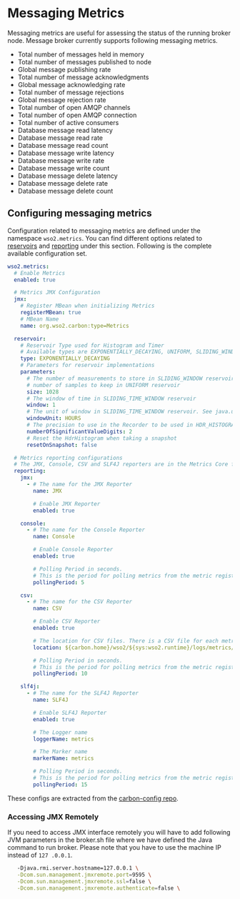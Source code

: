 # Messaging Metrics

Messaging metrics are useful for assessing the status of the running broker node. Message broker currently supports 
following messaging metrics.

- Total number of messages held in memory
- Total number of messages published to node
- Global message publishing rate
- Total number of message acknowledgments
- Global message acknowledging rate
- Total number of message rejections
- Global message rejection rate
- Total number of open AMQP channels
- Total number of open AMQP connection
- Total number of active consumers
- Database message read latency
- Database message read rate
- Database message read count
- Database message write latency
- Database message write rate
- Database message write count
- Database message delete latency
- Database message delete rate
- Database message delete count

## Configuring messaging metrics

Configuration related to messaging metrics are defined under the namespace `wso2.metrics`. You can find different 
options related to [reservoirs](http://metrics.dropwizard.io/3.1.0/manual/core/#histograms) and 
[reporting](http://metrics.dropwizard.io/3.1.0/manual/core/#reporters) under this section. Following is the complete 
available configuration set.

```yaml
wso2.metrics:
  # Enable Metrics
  enabled: true

  # Metrics JMX Configuration
  jmx:
    # Register MBean when initializing Metrics
    registerMBean: true
    # MBean Name
    name: org.wso2.carbon:type=Metrics

  reservoir:
    # Reservoir Type used for Histogram and Timer
    # Available types are EXPONENTIALLY_DECAYING, UNIFORM, SLIDING_WINDOW, SLIDING_TIME_WINDOW & HDR_HISTOGRAM
    type: EXPONENTIALLY_DECAYING
    # Parameters for reservoir implementations
    parameters:
      # The number of measurements to store in SLIDING_WINDOW reservoir or
      # number of samples to keep in UNIFORM reservoir
      size: 1028
      # The window of time in SLIDING_TIME_WINDOW reservoir
      window: 1
      # The unit of window in SLIDING_TIME_WINDOW reservoir. See java.util.concurrent.TimeUnit
      windowUnit: HOURS
      # The precision to use in the Recorder to be used in HDR_HISTOGRAM reservoir
      numberOfSignificantValueDigits: 2
      # Reset the HdrHistogram when taking a snapshot
      resetOnSnapshot: false

  # Metrics reporting configurations
  # The JMX, Console, CSV and SLF4J reporters are in the Metrics Core feature.
  reporting:
    jmx:
      - # The name for the JMX Reporter
        name: JMX

        # Enable JMX Reporter
        enabled: true

    console:
      - # The name for the Console Reporter
        name: Console

        # Enable Console Reporter
        enabled: true

        # Polling Period in seconds.
        # This is the period for polling metrics from the metric registry and printing in the console
        pollingPeriod: 5

    csv:
      - # The name for the CSV Reporter
        name: CSV

        # Enable CSV Reporter
        enabled: true

        # The location for CSV files. There is a CSV file for each metric.
        location: ${carbon.home}/wso2/${sys:wso2.runtime}/logs/metrics/

        # Polling Period in seconds.
        # This is the period for polling metrics from the metric registry and update CSV files in the given location
        pollingPeriod: 10

    slf4j:
      - # The name for the SLF4J Reporter
        name: SLF4J

        # Enable SLF4J Reporter
        enabled: true

        # The Logger name
        loggerName: metrics

        # The Marker name
        markerName: metrics

        # Polling Period in seconds.
        # This is the period for polling metrics from the metric registry and logging to the configured logger
        pollingPeriod: 15
```
 
These configs are extracted from the
[carbon-config repo](https://github.com/wso2/carbon-metrics/blob/v2.3.7/distribution/deployment.yaml). 



### Accessing JMX Remotely

If you need to access JMX interface remotely you will have to add following JVM parameters in the broker.sh file 
where we have defined the Java command to run broker. Please note that you have to use the machine IP instead of 
`127 .0.0.1`. 

```bash
   -Djava.rmi.server.hostname=127.0.0.1 \
   -Dcom.sun.management.jmxremote.port=9595 \
   -Dcom.sun.management.jmxremote.ssl=false \
   -Dcom.sun.management.jmxremote.authenticate=false \
```
